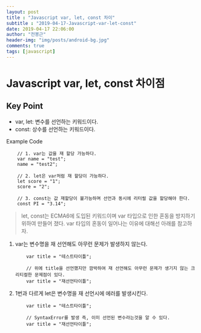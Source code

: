 ```yaml
---
layout: post
title : "Javascript var, let, const 차이"
subtitle : "2019-04-17-Javascript-var-let-const"
date: 2019-04-17 22:06:00
author: "전봉근"
header-img: "img/posts/android-bg.jpg"
comments: true
tags: [javascript]
---
```


Javascript var, let, const 차이점
=========

## Key Point
- var, let: 변수를 선언하는 키워드이다.
- const: 상수를 선언하는 키워드이다.

Example Code
```
    // 1. var는 값을 재 할당 가능하다.
    var name = "test";
    name = "test2";

    // 2. let은 var처럼 재 할당이 가능하다.
    let score = "1";
    score = "2";

    // 3. const는 값 재할당이 불가능하며 선언과 동시에 리터럴 값을 할당해야 한다.
    const PI = "3.14";
```

> let, const는 ECMA6에 도입된 키워드이며 var 타입으로 인한 혼동을 방지하기 위하여 만들어 졌다. var 타입의 혼동이 일어나는 이유에 대해선 아래를 참고하자.

1. var는 변수명을 재 선언해도 아무런 문제가 발생하지 않는다.
   ```
       var title = "테스트타이틀";

       // 위에 title을 선언했지만 깜박하여 재 선언해도 아무런 문제가 생기지 않는 크리티컬한 문제점이 있다.
       var title = "재선언타이틀"; 
   ```

2. 1번과 다르게 let은 변수명을 재 선언시에 에러를 발생시킨다.
   ```
       var title = "테스트타이틀";

       // SyntaxError를 발생 즉, 이미 선언된 변수라는것을 알 수 있다.
       var title = "재선언타이틀"; 
   ```   